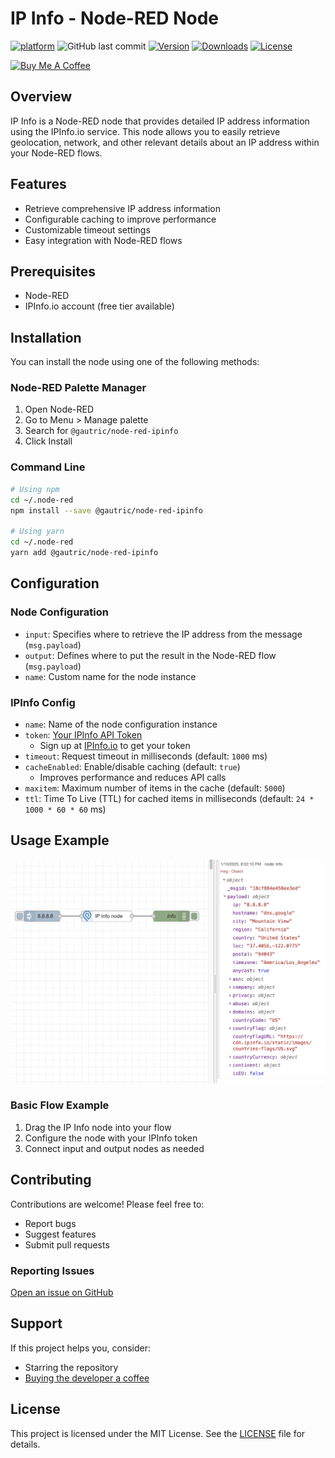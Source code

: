 # IP Info - Node-RED Node

[![platform](https://img.shields.io/badge/platform-Node--RED-red?logo=nodered)](https://nodered.org)
![GitHub last commit](https://img.shields.io/github/last-commit/gautric/node-red-ipinfo/main)
[![Version](https://img.shields.io/npm/v/@gautric/node-red-ipinfo.svg)][def] 
[![Downloads](https://img.shields.io/npm/dt/@gautric/node-red-ipinfo.svg)][def]
[![License](https://img.shields.io/github/license/gautric/node-red-ipinfo)](https://github.com/gautric/node-red-ipinfo/blob/main/LICENSE)

<a href="https://www.buymeacoffee.com/gautric" target="_blank"><img src="https://www.buymeacoffee.com/assets/img/custom_images/yellow_img.png" alt="Buy Me A Coffee" height="41" width="174"></a>

## Overview

IP Info is a Node-RED node that provides detailed IP address information using the IPInfo.io service. This node allows you to easily retrieve geolocation, network, and other relevant details about an IP address within your Node-RED flows.

## Features

- Retrieve comprehensive IP address information
- Configurable caching to improve performance
- Customizable timeout settings
- Easy integration with Node-RED flows

## Prerequisites

- Node-RED
- IPInfo.io account (free tier available)

## Installation

You can install the node using one of the following methods:

### Node-RED Palette Manager
1. Open Node-RED
2. Go to Menu > Manage palette
3. Search for `@gautric/node-red-ipinfo`
4. Click Install

### Command Line

```sh
# Using npm
cd ~/.node-red
npm install --save @gautric/node-red-ipinfo

# Using yarn
cd ~/.node-red
yarn add @gautric/node-red-ipinfo
```

## Configuration 

### Node Configuration

- `input`: Specifies where to retrieve the IP address from the message (`msg.payload`)
- `output`: Defines where to put the result in the Node-RED flow (`msg.payload`)
- `name`: Custom name for the node instance

### IPInfo Config

- `name`: Name of the node configuration instance
- `token`: [Your IPInfo API Token](https://ipinfo.io/account/token)
  - Sign up at [IPInfo.io](https://ipinfo.io) to get your token
- `timeout`: Request timeout in milliseconds (default: `1000` ms)
- `cacheEnabled`: Enable/disable caching (default: `true`)
  - Improves performance and reduces API calls
- `maxitem`: Maximum number of items in the cache (default: `5000`)
- `ttl`: Time To Live (TTL) for cached items in milliseconds (default: `24 * 1000 * 60 * 60` ms)

## Usage Example

![Node-RED IP Info Node Screenshot](https://raw.githubusercontent.com/gautric/node-red-ipinfo/refs/heads/main/images/Screenshot.png)

### Basic Flow Example

1. Drag the IP Info node into your flow
2. Configure the node with your IPInfo token
3. Connect input and output nodes as needed

## Contributing

Contributions are welcome! Please feel free to:

- Report bugs
- Suggest features
- Submit pull requests

### Reporting Issues

[Open an issue on GitHub](https://github.com/gautric/node-red-ipinfo/issues)

## Support

If this project helps you, consider:
- Starring the repository
- [Buying the developer a coffee](https://www.buymeacoffee.com/gautric)

## License

This project is licensed under the MIT License. See the [LICENSE](https://github.com/gautric/node-red-ipinfo/blob/main/LICENSE) file for details.


[def]: https://www.npmjs.com/package/@gautric/node-red-ipinfo